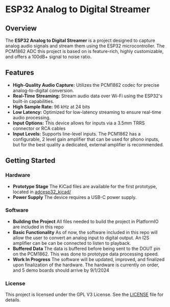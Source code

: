 # ESP32 Analog to Digital Streamer

## Overview

The **ESP32 Analog to Digital Streamer** is a project designed to capture analog audio signals and stream them using the ESP32 microcontroller. The PCM1862 ADC this project is based on is feature-rich, highly customizable, and offers a 100dB+ signal to noise ratio.

## Features

- **High-Quality Audio Capture:** Utilizes the PCM1862 codec for precise analog-to-digital conversion.
- **Real-Time Streaming:** Stream audio data over Wi-Fi using the ESP32's built-in capabilities.
- **High Sample Rate:** 96 kHz at 24 bits
- **Low Latency:** Optimized for low-latency streaming to ensure real-time audio processing.
- **Input Options:** This device allows for inputs via a 3.5mm TRRS connector or RCA cables
- **Input Levels:** Supports line-level inputs. The PCM1862 has a configurable, 2 level gain amplifier that can be used for phono inputs, but for the best quality a dedicated, external amplifier is recommended.

## Getting Started

### Hardware

- **Prototype Stage** The KiCad files are available for the first prototype, located in [adcesp32_kicad/](./adcesp32_kicad//)
- **Power Supply** The device requires a USB-C power supply.

### Software

- **Building the Project** All files needed to build the project in PlatformIO are included in this repo
- **Basic Functionality** As of now, the software included in this repo will allow the user to convert an analog input to digital output. An I2S amplifier can be can be connected to listen to playback.
- **Buffered Data** The data is buffered before being sent to the DOUT pin on the PCM1862. This was done to prototype data processing speed.
- **Work In Progress** The software will be updated, improved, and finalized upon finalization of the hardware. The hardware is currently on order, and 5 demo boards should arrive by 9/1/2024

### License
This project is licensed under the GPL V3 License. See the [LICENSE](./LICENSE) file for details.
